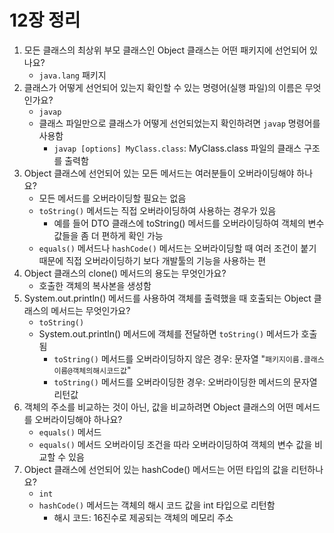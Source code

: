 # 12장 정리

1. 모든 클래스의 최상위 부모 클래스인 Object 클래스는 어떤 패키지에 선언되어 있나요?
    - `java.lang` 패키지
2. 클래스가 어떻게 선언되어 있는지 확인할 수 있는 명령어(실행 파일)의 이름은 무엇인가요?
    - `javap`
    - 클래스 파일만으로 클래스가 어떻게 선언되었는지 확인하려면 `javap` 명령어를 사용함
      - `javap [options] MyClass.class`: MyClass.class 파일의 클래스 구조를 출력함
3. Object 클래스에 선언되어 있는 모든 메서드는 여러분들이 오버라이딩해야 하나요?
    - 모든 메서드를 오버라이딩할 필요는 없음
    - `toString()` 메서드는 직접 오버라이딩하여 사용하는 경우가 있음
      - 예를 들어 DTO 클래스에 toString() 메서드를 오버라이딩하여 객체의 변수 값들을 좀 더 편하게 확인 가능
    - `equals()` 메서드나 `hashCode()` 메서드는 오버라이딩할 때 여러 조건이 붙기 때문에 직접 오버라이딩하기 보다 개발툴의 기능을 사용하는 편
4. Object 클래스의 clone() 메서드의 용도는 무엇인가요?
    - 호출한 객체의 복사본을 생성함
5. System.out.println() 메서드를 사용하여 객체를 출력했을 때 호출되는 Object 클래스의 메서드는 무엇인가요?
    - `toString()`
    - System.out.println() 메서드에 객체를 전달하면 `toString()` 메서드가 호출됨
      - `toString()` 메서드를 오버라이딩하지 않은 경우: 문자열 "`패키지이름.클래스이름@객체의해시코드값`"
      - `toString()` 메서드를 오버라이딩한 경우: 오버라이딩한 메서드의 문자열 리턴값
6. 객체의 주소를 비교하는 것이 아닌, 값을 비교하려면 Object 클래스의 어떤 메서드를 오버라이딩해야 하나요?
    - `equals()` 메서드
    - `equals()` 메서드 오버라이딩 조건을 따라 오버라이딩하여 객체의 변수 값을 비교할 수 있음
7. Object 클래스에 선언되어 있는 hashCode() 메서드는 어떤 타입의 값을 리턴하나요?
    - `int`
    - `hashCode()` 메서드는 객체의 해시 코드 값을 int 타입으로 리턴함
      - 해시 코드: 16진수로 제공되는 객체의 메모리 주소